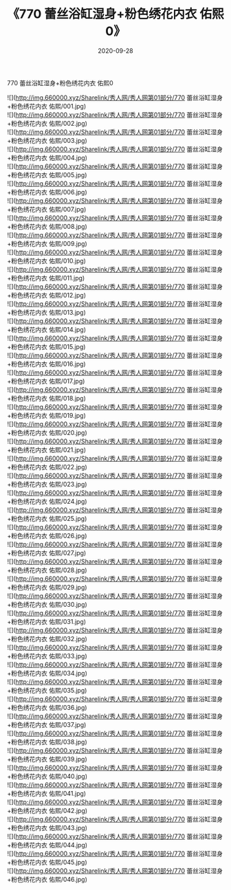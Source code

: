 ﻿---
layout: post
title:  《770 蕾丝浴缸湿身+粉色绣花内衣 佑熙0》
date:   2020-09-28
img: http://img.660000.xyz/Sharelink/秀人网/秀人网第01部分/770 蕾丝浴缸湿身+粉色绣花内衣 佑熙0/000.jpg
categories: [美女, 清纯, 唯美]
---

770 蕾丝浴缸湿身+粉色绣花内衣 佑熙0

  ![](http://img.660000.xyz/Sharelink/秀人网/秀人网第01部分/770 蕾丝浴缸湿身+粉色绣花内衣 佑熙/001.jpg) <br> ![](http://img.660000.xyz/Sharelink/秀人网/秀人网第01部分/770 蕾丝浴缸湿身+粉色绣花内衣 佑熙/002.jpg) <br> ![](http://img.660000.xyz/Sharelink/秀人网/秀人网第01部分/770 蕾丝浴缸湿身+粉色绣花内衣 佑熙/003.jpg) <br> ![](http://img.660000.xyz/Sharelink/秀人网/秀人网第01部分/770 蕾丝浴缸湿身+粉色绣花内衣 佑熙/004.jpg) <br> ![](http://img.660000.xyz/Sharelink/秀人网/秀人网第01部分/770 蕾丝浴缸湿身+粉色绣花内衣 佑熙/005.jpg) <br> ![](http://img.660000.xyz/Sharelink/秀人网/秀人网第01部分/770 蕾丝浴缸湿身+粉色绣花内衣 佑熙/006.jpg) <br> ![](http://img.660000.xyz/Sharelink/秀人网/秀人网第01部分/770 蕾丝浴缸湿身+粉色绣花内衣 佑熙/007.jpg) <br> ![](http://img.660000.xyz/Sharelink/秀人网/秀人网第01部分/770 蕾丝浴缸湿身+粉色绣花内衣 佑熙/008.jpg) <br> ![](http://img.660000.xyz/Sharelink/秀人网/秀人网第01部分/770 蕾丝浴缸湿身+粉色绣花内衣 佑熙/009.jpg) <br> ![](http://img.660000.xyz/Sharelink/秀人网/秀人网第01部分/770 蕾丝浴缸湿身+粉色绣花内衣 佑熙/010.jpg) <br> ![](http://img.660000.xyz/Sharelink/秀人网/秀人网第01部分/770 蕾丝浴缸湿身+粉色绣花内衣 佑熙/011.jpg) <br> ![](http://img.660000.xyz/Sharelink/秀人网/秀人网第01部分/770 蕾丝浴缸湿身+粉色绣花内衣 佑熙/012.jpg) <br> ![](http://img.660000.xyz/Sharelink/秀人网/秀人网第01部分/770 蕾丝浴缸湿身+粉色绣花内衣 佑熙/013.jpg) <br> ![](http://img.660000.xyz/Sharelink/秀人网/秀人网第01部分/770 蕾丝浴缸湿身+粉色绣花内衣 佑熙/014.jpg) <br> ![](http://img.660000.xyz/Sharelink/秀人网/秀人网第01部分/770 蕾丝浴缸湿身+粉色绣花内衣 佑熙/015.jpg) <br> ![](http://img.660000.xyz/Sharelink/秀人网/秀人网第01部分/770 蕾丝浴缸湿身+粉色绣花内衣 佑熙/016.jpg) <br> ![](http://img.660000.xyz/Sharelink/秀人网/秀人网第01部分/770 蕾丝浴缸湿身+粉色绣花内衣 佑熙/017.jpg) <br> ![](http://img.660000.xyz/Sharelink/秀人网/秀人网第01部分/770 蕾丝浴缸湿身+粉色绣花内衣 佑熙/018.jpg) <br> ![](http://img.660000.xyz/Sharelink/秀人网/秀人网第01部分/770 蕾丝浴缸湿身+粉色绣花内衣 佑熙/019.jpg) <br> ![](http://img.660000.xyz/Sharelink/秀人网/秀人网第01部分/770 蕾丝浴缸湿身+粉色绣花内衣 佑熙/020.jpg) <br> ![](http://img.660000.xyz/Sharelink/秀人网/秀人网第01部分/770 蕾丝浴缸湿身+粉色绣花内衣 佑熙/021.jpg) <br> ![](http://img.660000.xyz/Sharelink/秀人网/秀人网第01部分/770 蕾丝浴缸湿身+粉色绣花内衣 佑熙/022.jpg) <br> ![](http://img.660000.xyz/Sharelink/秀人网/秀人网第01部分/770 蕾丝浴缸湿身+粉色绣花内衣 佑熙/023.jpg) <br> ![](http://img.660000.xyz/Sharelink/秀人网/秀人网第01部分/770 蕾丝浴缸湿身+粉色绣花内衣 佑熙/024.jpg) <br> ![](http://img.660000.xyz/Sharelink/秀人网/秀人网第01部分/770 蕾丝浴缸湿身+粉色绣花内衣 佑熙/025.jpg) <br> ![](http://img.660000.xyz/Sharelink/秀人网/秀人网第01部分/770 蕾丝浴缸湿身+粉色绣花内衣 佑熙/026.jpg) <br> ![](http://img.660000.xyz/Sharelink/秀人网/秀人网第01部分/770 蕾丝浴缸湿身+粉色绣花内衣 佑熙/027.jpg) <br> ![](http://img.660000.xyz/Sharelink/秀人网/秀人网第01部分/770 蕾丝浴缸湿身+粉色绣花内衣 佑熙/028.jpg) <br> ![](http://img.660000.xyz/Sharelink/秀人网/秀人网第01部分/770 蕾丝浴缸湿身+粉色绣花内衣 佑熙/029.jpg) <br> ![](http://img.660000.xyz/Sharelink/秀人网/秀人网第01部分/770 蕾丝浴缸湿身+粉色绣花内衣 佑熙/030.jpg) <br> ![](http://img.660000.xyz/Sharelink/秀人网/秀人网第01部分/770 蕾丝浴缸湿身+粉色绣花内衣 佑熙/031.jpg) <br> ![](http://img.660000.xyz/Sharelink/秀人网/秀人网第01部分/770 蕾丝浴缸湿身+粉色绣花内衣 佑熙/032.jpg) <br> ![](http://img.660000.xyz/Sharelink/秀人网/秀人网第01部分/770 蕾丝浴缸湿身+粉色绣花内衣 佑熙/033.jpg) <br> ![](http://img.660000.xyz/Sharelink/秀人网/秀人网第01部分/770 蕾丝浴缸湿身+粉色绣花内衣 佑熙/034.jpg) <br> ![](http://img.660000.xyz/Sharelink/秀人网/秀人网第01部分/770 蕾丝浴缸湿身+粉色绣花内衣 佑熙/035.jpg) <br> ![](http://img.660000.xyz/Sharelink/秀人网/秀人网第01部分/770 蕾丝浴缸湿身+粉色绣花内衣 佑熙/036.jpg) <br> ![](http://img.660000.xyz/Sharelink/秀人网/秀人网第01部分/770 蕾丝浴缸湿身+粉色绣花内衣 佑熙/037.jpg) <br> ![](http://img.660000.xyz/Sharelink/秀人网/秀人网第01部分/770 蕾丝浴缸湿身+粉色绣花内衣 佑熙/038.jpg) <br> ![](http://img.660000.xyz/Sharelink/秀人网/秀人网第01部分/770 蕾丝浴缸湿身+粉色绣花内衣 佑熙/039.jpg) <br> ![](http://img.660000.xyz/Sharelink/秀人网/秀人网第01部分/770 蕾丝浴缸湿身+粉色绣花内衣 佑熙/040.jpg) <br> ![](http://img.660000.xyz/Sharelink/秀人网/秀人网第01部分/770 蕾丝浴缸湿身+粉色绣花内衣 佑熙/041.jpg) <br> ![](http://img.660000.xyz/Sharelink/秀人网/秀人网第01部分/770 蕾丝浴缸湿身+粉色绣花内衣 佑熙/042.jpg) <br> ![](http://img.660000.xyz/Sharelink/秀人网/秀人网第01部分/770 蕾丝浴缸湿身+粉色绣花内衣 佑熙/043.jpg) <br> ![](http://img.660000.xyz/Sharelink/秀人网/秀人网第01部分/770 蕾丝浴缸湿身+粉色绣花内衣 佑熙/044.jpg) <br> ![](http://img.660000.xyz/Sharelink/秀人网/秀人网第01部分/770 蕾丝浴缸湿身+粉色绣花内衣 佑熙/045.jpg) <br> ![](http://img.660000.xyz/Sharelink/秀人网/秀人网第01部分/770 蕾丝浴缸湿身+粉色绣花内衣 佑熙/046.jpg) <br>